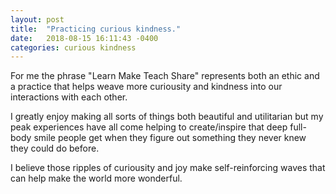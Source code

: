 ```yaml
---
layout: post
title:  "Practicing curious kindness."
date:   2018-08-15 16:11:43 -0400
categories: curious kindness
---
```

For me the phrase "Learn Make Teach Share" represents both an ethic and a practice that
helps weave more curiousity and kindness into our interactions with each other.

I greatly enjoy making all sorts of things both beautiful and utilitarian but
my peak experiences have all come helping to create/inspire that deep full-body
smile people get when they figure out something they never knew they could do
before.

I believe those ripples of curiousity and joy make self-reinforcing waves that can help
make the world more wonderful.